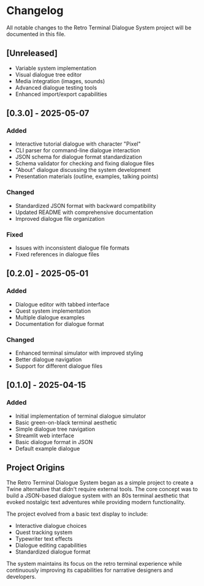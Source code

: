 # Changelog

All notable changes to the Retro Terminal Dialogue System project will be documented in this file.

## [Unreleased]
- Variable system implementation
- Visual dialogue tree editor
- Media integration (images, sounds)
- Advanced dialogue testing tools
- Enhanced import/export capabilities

## [0.3.0] - 2025-05-07
### Added
- Interactive tutorial dialogue with character "Pixel"
- CLI parser for command-line dialogue interaction
- JSON schema for dialogue format standardization
- Schema validator for checking and fixing dialogue files
- "About" dialogue discussing the system development
- Presentation materials (outline, examples, talking points)

### Changed
- Standardized JSON format with backward compatibility
- Updated README with comprehensive documentation
- Improved dialogue file organization

### Fixed
- Issues with inconsistent dialogue file formats
- Fixed references in dialogue files

## [0.2.0] - 2025-05-01
### Added
- Dialogue editor with tabbed interface
- Quest system implementation
- Multiple dialogue examples
- Documentation for dialogue format

### Changed
- Enhanced terminal simulator with improved styling
- Better dialogue navigation
- Support for different dialogue files

## [0.1.0] - 2025-04-15
### Added
- Initial implementation of terminal dialogue simulator
- Basic green-on-black terminal aesthetic
- Simple dialogue tree navigation
- Streamlit web interface
- Basic dialogue format in JSON
- Default example dialogue

## Project Origins
The Retro Terminal Dialogue System began as a simple project to create a Twine alternative that didn't require external tools. The core concept was to build a JSON-based dialogue system with an 80s terminal aesthetic that evoked nostalgic text adventures while providing modern functionality.

The project evolved from a basic text display to include:
- Interactive dialogue choices
- Quest tracking system
- Typewriter text effects
- Dialogue editing capabilities
- Standardized dialogue format

The system maintains its focus on the retro terminal experience while continuously improving its capabilities for narrative designers and developers.